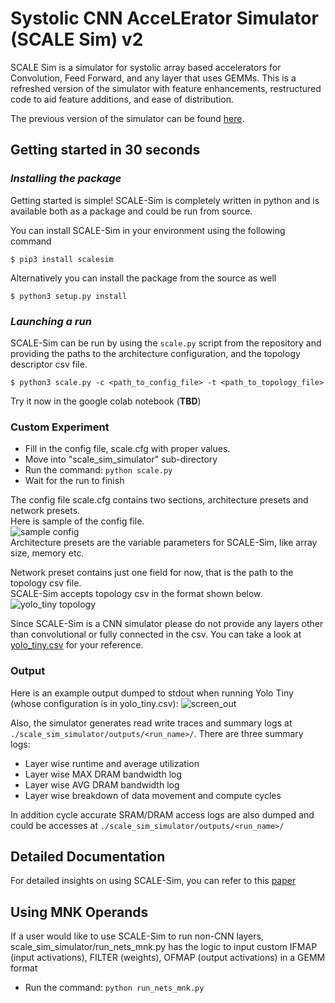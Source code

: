 # Systolic CNN AcceLErator Simulator (SCALE Sim) v2

SCALE Sim is a simulator for systolic array based accelerators for Convolution, Feed Forward, and any layer that uses GEMMs. 
This is a refreshed version of the simulator with feature enhancements, restructured code to aid feature additions, and ease of distribution.

The previous version of the simulator can be found [here](https://github.com/ARM-software/SCALE-Sim).

## Getting started in 30 seconds

### *Installing the package*

Getting started is simple! SCALE-Sim is completely written in python and is available both as a package and could be run from source.

You can install SCALE-Sim in your environment using the following command

```$ pip3 install scalesim```

Alternatively you can install the package from the source as well

```$ python3 setup.py install```

### *Launching a run*

SCALE-Sim can be run by using the ```scale.py``` script from the repository and providing the paths to the architecture configuration, and the topology descriptor csv file.

```$ python3 scale.py -c <path_to_config_file> -t <path_to_topology_file>```

Try it now in the google colab notebook (**TBD**)

### Custom Experiment

* Fill in the config file, scale.cfg with proper values.
* Move into "scale_sim_simulator" sub-directory
* Run the command: ```python scale.py```
* Wait for the run to finish

The config file scale.cfg contains two sections, architecture presets and network presets.  
Here is sample of the config file.  
![sample config](https://raw.githubusercontent.com/AnandS09/SCALE-Sim/master/images/config_example.png "sample config")  
Architecture presets are the variable parameters for SCALE-Sim, like array size, memory etc.

Network preset contains just one field for now, that is the path to the topology csv file.  
SCALE-Sim accepts topology csv in the format shown below.  
![yolo_tiny topology](https://raw.githubusercontent.com/AnandS09/SCALE-Sim/master/images/yolo_tiny_csv.png "yolo_tiny.csv")

Since SCALE-Sim is a CNN simulator please do not provide any layers other than convolutional or fully connected in the csv.
You can take a look at
[yolo_tiny.csv](https://raw.githubusercontent.com/AnandS09/SCALE-Sim/master/topologies/yolo_tiny.csv)
for your reference.

### Output

Here is an example output dumped to stdout when running Yolo Tiny (whose configuration is in yolo_tiny.csv):
![screen_out](https://github.com/AnandS09/SCALE-Sim/blob/master/images/output.png "std_out")

Also, the simulator generates read write traces and summary logs at ```./scale_sim_simulator/outputs/<run_name>/```.
There are three summary logs:

* Layer wise runtime and average utilization
* Layer wise MAX DRAM bandwidth log
* Layer wise AVG DRAM bandwidth log
* Layer wise breakdown of data movement and compute cycles

In addition cycle accurate SRAM/DRAM access logs are also dumped and could be accesses at ```./scale_sim_simulator/outputs/<run_name>/```

## Detailed Documentation
For detailed insights on using SCALE-Sim, you can refer to this [paper](https://arxiv.org/abs/1811.02883)

## Using MNK Operands
If a user would like to use SCALE-Sim to run non-CNN layers, scale_sim_simulator/run_nets_mnk.py has the logic to input custom IFMAP (input activations), FILTER (weights), OFMAP (output activations) in a GEMM format
* Run the command: ```python run_nets_mnk.py```
